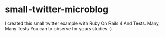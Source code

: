 # small-twitter-microblog
I created this small twitter example with Ruby On Rails 4 And Tests. Many, Many Tests You can to observe for yours studies :)
